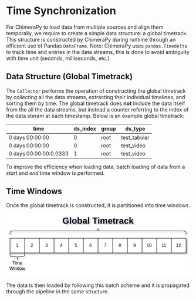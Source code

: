 # Time Synchronization

For ChimeraPy to load data from multiple sources and align them
temporally, we require to create a simple data structure: a global
timetrack. This structure is constructed by ChimeraPy during runtime
through an efficient use of Pandas ``DataFrame``. Note: ChimeraPy uses
``pandas.Timedelta`` to track time and entries in the data streams,
this is done to avoid ambiguity with time unit (seconds, milliseconds,
etc.).

## Data Structure (Global Timetrack)

The ``Collector`` performs the operation of constructing the global
timetrack by *collecting* all the data streams, extracting their
individual timelines, and sorting them by time. The global timetrack
does **not** include the data itself from the all the data streams, but
instead a counter referring to the index of the data steram at each timestamp.
Below is an example global timetrack:

| time                   | ds_index | group | ds_type      |
|------------------------|----------|-------|--------------|
| 0 days 00:00:00        | 0        | root  | test_tabular |
| 0 days 00:00:00        | 0        | root  | test_video   |
| 0 days 00:00:00:0.0333 | 1        | root  | test_video   |

To improve the efficiency when loading data, batch loading of data from
a *start* and *end* time window is performed.

## Time Windows

Once the global timetrack is constructed, it is partitioned into time
windows.

![Global Timetrack & Time Windows](../_static/global_timetrack.drawio.png)

The data is then loaded by following this batch scheme and it is
propagated through the pipeline in the same structure.
